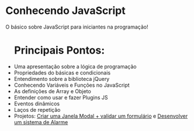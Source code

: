 # Conhecendo JavaScript 
 O básico sobre JavaScript para iniciantes na programação!

 <ul>
 	<h1>Principais Pontos:</h1>
 	<li>Uma apresentação sobre a lógica de programação</li>
 	<li>Propriedades do básicas e condicionais</li>
 	<li>Entendimento sobre a biblioteca jQuery</li>
 	<li>Conhecendo Variáveis e Funções no JavaScript</li>
 	<li>As definições de Array e Objeto</li>
 	<li>Entender como usar e fazer Plugins JS</li>
 	<li>Eventos dinâmicos</li>
 	<li>Laços de repetição</li>
 	<li>Projetos: <a href="">Criar uma Janela Modal + validar um formulário</a> e <a href="">Desenvolver um sistema de Alarme</a></li>
 </ul>
